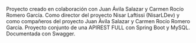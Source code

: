 Proyecto creado en colaboración con Juan Ávila Salazar y Carmen Rocío Romero García. Como director del proyecto Nisar Laftissi (NisarLDev) y como compañeros del proyecto Juan Ávila Salazar y Carmen Rocío Romero García. Proyecto conjunto de una APIREST FULL con Spring Boot y MySQL. Documentada con Swagger.
